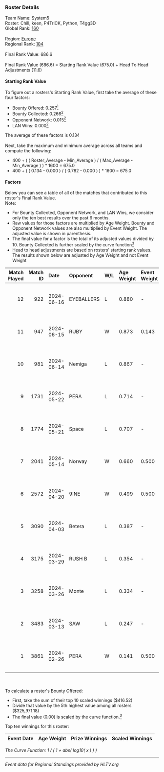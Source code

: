 ### Roster Details<br />
Team Name: System5<br />
Roster: Chill, keen, P4TriCK, Python, T4gg3D<br />
Global Rank: [160](../standings_global.md)<br />
<br />
Region: [Europe]( ../standings_europe.md)<br />
Regional Rank: [104]( ../standings_europe.md)<br />
<br />
Final Rank Value:  686.6<br />
<br />
Final Rank Value (686.6) = Starting Rank Value (675.0) + Head To Head Adjustments (11.6)<br />

#### Starting Rank Value<br />
To figure out a rosters's Starting Rank Value, first take the average of these four factors:<br />
- Bounty Offered: 0.257[<sup>1</sup>](#table2)
- Bounty Collected: 0.266[<sup>2</sup>](#table1)
- Opponent Network: 0.015[<sup>2</sup>](#table1)
- LAN Wins: 0.000[<sup>2</sup>](#table1)

The average of these factors is 0.134<br />
<br />
Next, take the maximum and minimum average across all teams and compute the following:<br />
- 400 + ( ( Roster_Average - Min_Average ) / ( Max_Average - Min_Average ) ) * 1600 = 675.0
- 400 + ( ( 0.134 - 0.000 ) / ( 0.782 - 0.000 ) ) * 1600 = 675.0


#### Factors<br />
Below you can see a table of all of the matches that contributed to this roster's Final Rank Value.<br />
Note:<br />

- For Bounty Collected, Opponent Network, and LAN Wins, we consider only the ten best results over the past 6 months.
- Raw values for those factors are multiplied by Age Weight. Bounty and Opponent Network values are also multiplied by Event Weight. The adjusted value is shown in parenthesis.
- The final value for a factor is the total of its adjusted values divided by 10. Bounty Collected is further scaled by the curve function[<sup>3</sup>](#curveFunction)
- Head to head adjustments are based on rosters' starting rank values. The results shown below are adjusted by Age Weight and not Event Weight
<span id="table1"></span><br />


| Match Played | Match ID | Date       | Opponent   | W/L | Age Weight | Event Weight | Bounty Collected | Opponent Network | LAN Wins  | H2H Adj. | Roster                               |
| -: | -: | :- | :- | :- | :- | :- | :- | :- | :- | -: | :- |
|           12 |      922 | 2024-06-16 | EYEBALLERS | L   | 0.880      | -            | -                | -                | -         |    -7.04 | Chill, keen, P4TriCK, Python, T4gg3D |
|           11 |      947 | 2024-06-15 | RUBY       | W   | 0.873      | 0.143        | 0.095 (0.012)    | 0.520 (0.065)    | 0 (0.000) |    21.44 | Chill, keen, P4TriCK, Python, T4gg3D |
|           10 |      981 | 2024-06-14 | Nemiga     | L   | 0.867      | -            | -                | -                | -         |    -1.79 | Chill, keen, P4TriCK, Python, T4gg3D |
|            9 |     1731 | 2024-05-22 | PERA       | L   | 0.714      | -            | -                | -                | -         |    -4.01 | Chill, keen, P4TriCK, Python, T4gg3D |
|            8 |     1774 | 2024-05-21 | Space      | L   | 0.707      | -            | -                | -                | -         |    -5.99 | Chill, keen, P4TriCK, Python, T4gg3D |
|            7 |     2041 | 2024-05-14 | Norway     | W   | 0.660      | 0.500        | 0.006 (0.002)    | 0.110 (0.036)    | 0 (0.000) |    11.22 | Chill, keen, P4TriCK, Python, T4gg3D |
|            6 |     2572 | 2024-04-20 | 9INE       | W   | 0.499      | 0.500        | 0.000 (0.000)    | 0.069 (0.017)    | 0 (0.000) |     4.73 | Chill, keen, P4TriCK, Python, T4gg3D |
|            5 |     3090 | 2024-04-03 | Betera     | L   | 0.387      | -            | -                | -                | -         |    -5.47 | Chill, keen, P4TriCK, Python, shadiy |
|            4 |     3175 | 2024-03-29 | RUSH B     | L   | 0.354      | -            | -                | -                | -         |    -3.07 | Chill, keen, P4TriCK, Python, shadiy |
|            3 |     3258 | 2024-03-26 | Monte      | L   | 0.334      | -            | -                | -                | -         |    -1.48 | Chill, keen, krii, P4TriCK, Python   |
|            2 |     3483 | 2024-03-13 | SAW        | L   | 0.247      | -            | -                | -                | -         |    -0.44 | Chill, keen, krii, P4TriCK, Python   |
|            1 |     3861 | 2024-02-26 | PERA       | W   | 0.141      | 0.500        | 0.048 (0.003)    | 0.468 (0.033)    | 0 (0.000) |     3.54 | Chill, keen, krii, P4TriCK, Python   |

<br />
<span id="table2"></span><br />
To calculate a roster's Bounty Offered:<br />

- First, take the sum of their top 10 scaled winnings ($416.52)
- Divide that value by the 5th highest value among all rosters ($325,971.18)
- The final value (0.00) is scaled by the curve function.[<sup>3</sup>](#curveFunction)

Top ten winnings for this roster:<br />

| Event Date | Age Weight | Prize Winnings | Scaled Winnings |
| :- | -: | :- | :- |


<span id="curveFunction"></span>_The Curve Function: 1 / ( 1 + abs( log10( x ) ) )_<br />

---
_Event data for Regional Standings provided by HLTV.org_<br />
